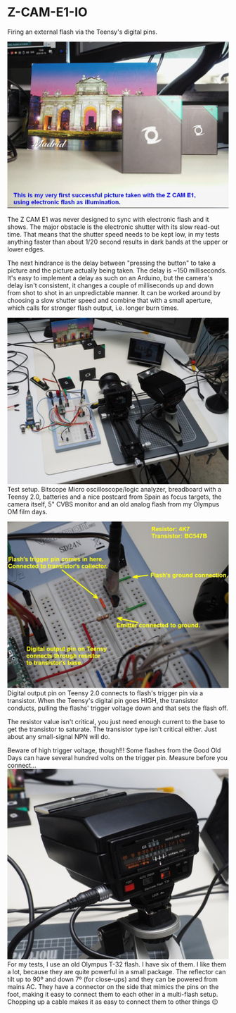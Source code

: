 # Z-CAM-E1-IO
Firing an external flash via the Teensy's digital pins.

![My very first successful flash exposure with the Z CAM E1](First_Flash_Pic_with_ZCAM_E1_anno.jpg)

The Z CAM E1 was never designed to sync with electronic flash and it shows. The major obstacle is the electronic shutter with its slow read-out time. That means that the shutter speed needs to be kept low, in my tests anything faster than about 1/20 second results in dark bands at the upper or lower edges.

The next hindrance is the delay between "pressing the button" to take a picture and the picture actually being taken. The delay is ~150 milliseconds. It's easy to implement a delay as such on an Arduino, but the camera's delay isn't consistent, it changes a couple of milliseconds up and down from shot to shot in an unpredictable manner. It can be worked around by choosing a slow shutter speed and combine that with a small aperture, which calls for stronger flash output, i.e. longer burn times.

![My test setup](Flash_Test_Setup.jpg)
Test setup. Bitscope Micro oscilloscope/logic analyzer, breadboard with a Teensy 2.0, batteries and a nice postcard from Spain as focus targets, the camera itself, 5" CVBS monitor and an old analog flash from my Olympus OM film days.

![Flash connection to the Teensy](Flash_Trigger_Circuit.jpg)
Digital output pin on Teensy 2.0 connects to flash's trigger pin via a transistor. When the Teensy's digital pin goes HIGH, the transistor conducts, pulling the flashs' trigger voltage down and that sets the flash off.

The resistor value isn't critical, you just need enough current to the base to get the transistor to saturate. The transistor type isn't critical either. Just about any small-signal NPN will do.

Beware of high trigger voltage, though!!! Some flashes from the Good Old Days can have several hundred volts on the trigger pin. Measure before you connect...
![The test flash](Olympus_T32.jpg)
For my tests, I use an old Olympus T-32 flash. I have six of them. I like them a lot, because they are quite powerful in a small package. The reflector can tilt up to 90º and down 7º (for close-ups) and they can be powered from mains AC.  They have a connector on the side that mimics the pins on the foot, making it easy to connect them to each other in a multi-flash setup. Chopping up a cable makes it as easy to connect them to other things :wink:






